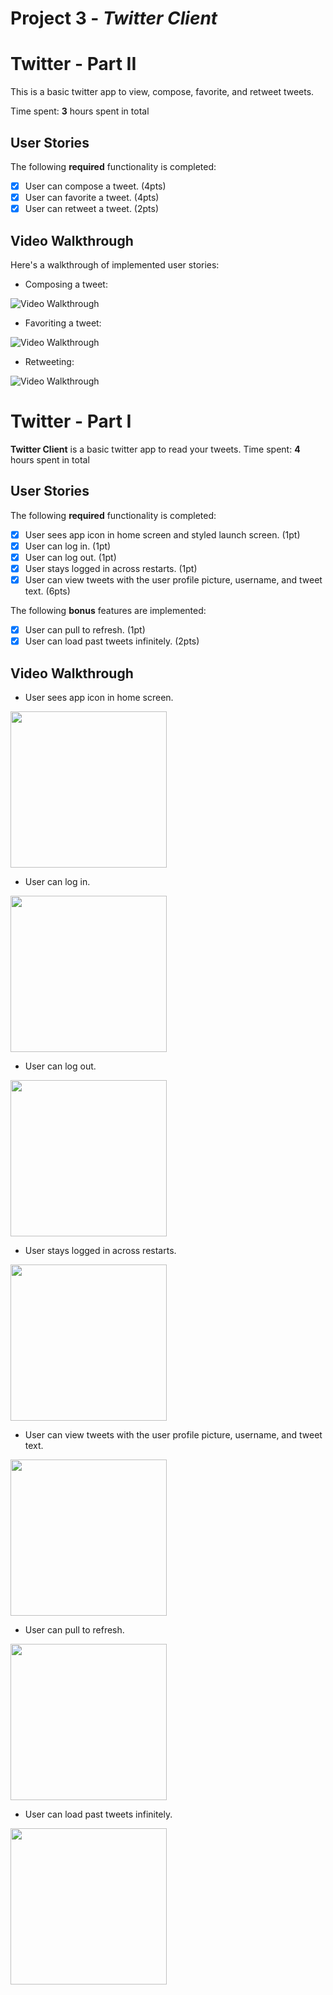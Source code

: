 # Project 3 - *Twitter Client*

# Twitter - Part II

This is a basic twitter app to view, compose, favorite, and retweet tweets.

Time spent: **3** hours spent in total

## User Stories

The following **required** functionality is completed:

- [x] User can compose a tweet. (4pts)
- [x] User can favorite a tweet. (4pts)
- [x] User can retweet a tweet. (2pts)

## Video Walkthrough

Here's a walkthrough of implemented user stories:

- Composing a tweet:

<img src='http://g.recordit.co/SUSsr5h2Dx.gif' width='' alt='Video Walkthrough' />


- Favoriting a tweet:

<img src='http://g.recordit.co/mntFnlJNWT.gif' width='' alt='Video Walkthrough' />


- Retweeting:

<img src='http://g.recordit.co/TAmpl0YC5X.gif' width='' alt='Video Walkthrough' />



# Twitter - Part I

**Twitter Client** is a basic twitter app to read your tweets.
Time spent: **4** hours spent in total

## User Stories

The following **required** functionality is completed:

- [x] User sees app icon in home screen and styled launch screen. (1pt)
- [x] User can log in. (1pt)
- [x] User can log out. (1pt)
- [x] User stays logged in across restarts. (1pt)
- [x] User can view tweets with the user profile picture, username, and tweet text. (6pts)

The following **bonus** features are implemented:

- [x] User can pull to refresh. (1pt)
- [x] User can load past tweets infinitely. (2pts)

## Video Walkthrough

- User sees app icon in home screen.

<img src="http://g.recordit.co/PZBTxMmpKk.gif" width=250><br>


- User can log in.

<img src="http://g.recordit.co/4sXERcL6uT.gif" width=250><br>


- User can log out.

<img src="http://g.recordit.co/oobWhhx7Qq.gif" width=250><br>


- User stays logged in across restarts.

<img src="http://g.recordit.co/yRrP9gRT3e.gif" width=250><br>


- User can view tweets with the user profile picture, username, and tweet text. 


<img src="http://g.recordit.co/lm5jSTq6wJ.gif" width=250><br>


- User can pull to refresh.

<img src="http://g.recordit.co/9i7CakDrlm.gif" width=250><br>


- User can load past tweets infinitely.


<img src="http://g.recordit.co/BFpi5lYIck.gif" width=250><br>



